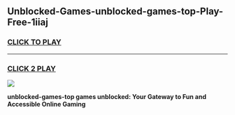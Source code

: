 
## Unblocked-Games-unblocked-games-top-Play-Free-1iiaj
<h3>
<a href="https://premium76.site?title=unblocked-games-top&ref=23A">CLICK TO PLAY</a></h3>
<hr>

<h3>
<a href="https://premium76.site?title=unblocked-games-top&ref=23A">CLICK 2 PLAY</a>
  
</h3>

<a href="https://premium76.site?title=unblocked-games-top&ref=23A"><img src="https://clearcache.store/games.png"></a>


**unblocked-games-top games unblocked: Your Gateway to Fun and Accessible Online Gaming**
